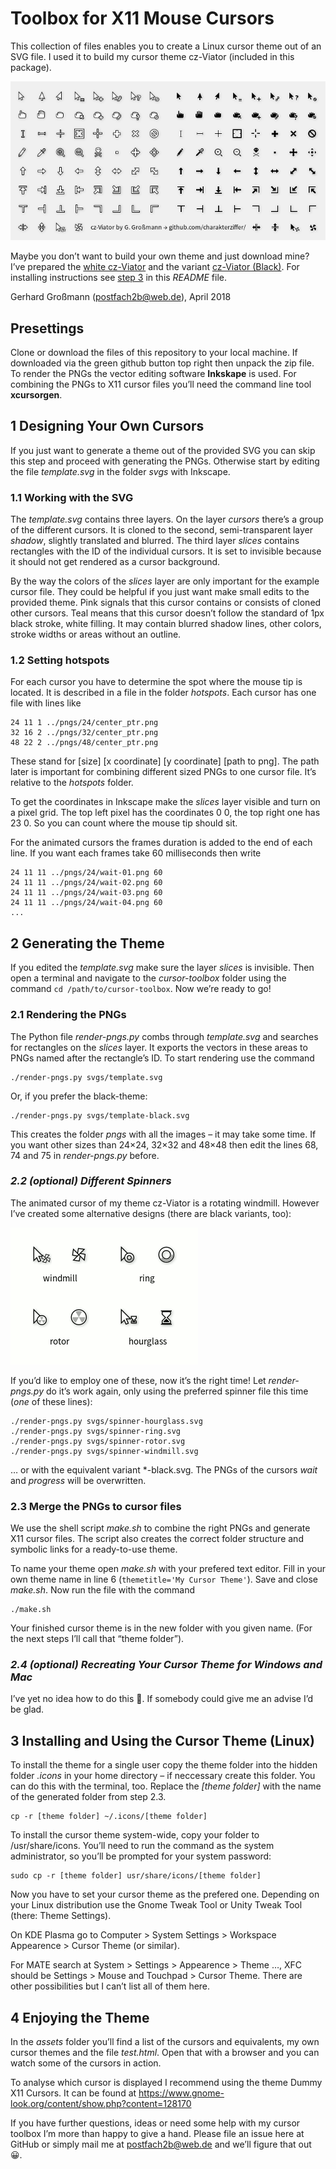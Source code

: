# Toolbox for X11 Mouse Cursors

This collection of files enables you to create a Linux cursor theme out of an SVG file. I used it to build my cursor theme cz-Viator (included in this package).

![All cursors of my theme, in white and black](assets/preview.png)

Maybe you don’t want to build your own theme and just download mine? I’ve prepared the [white cz-Viator](assets/cz-viator.zip?raw=true) and the variant [cz-Viator (Black)](assets/cz-viator-black.zip?raw=true). For installing instructions see [step 3](#install) in this *README* file.

Gerhard Großmann (<postfach2b@web.de>), April 2018


## Presettings

Clone or download the files of this repository to your local machine. If downloaded via the green github button top right then unpack the zip file. To render the PNGs the vector editing software **Inkskape** is used. For combining the PNGs to X11 cursor files you’ll need the command line tool **xcursorgen**.


## 1 Designing Your Own Cursors

If you just want to generate a theme out of the provided SVG you can skip this step and proceed with generating the PNGs. Otherwise start by editing the file *template.svg* in the folder *svgs* with Inkscape.

### 1.1 Working with the SVG

The *template.svg* contains three layers. On the layer *cursors* there’s a group of the different cursors. It is cloned to the second, semi-transparent layer *shadow*, slightly translated and blurred. The third layer *slices* contains rectangles with the ID of the individual cursors. It is set to invisible because it should not get rendered as a cursor background.

By the way the colors of the *slices* layer are only important for the example cursor file. They could be helpful if you just want make small edits to the provided theme. Pink signals that this cursor contains or consists of cloned other cursors. Teal means that this cursor doesn’t follow the standard of 1px black stroke, white filling. It may contain blurred shadow lines, other colors, stroke widths or areas without an outline.

### 1.2 Setting hotspots

For each cursor you have to determine the spot where the mouse tip is located. It is described in a file in the folder *hotspots*. Each cursor has one file with lines like

    24 11 1 ../pngs/24/center_ptr.png
    32 16 2 ../pngs/32/center_ptr.png
    48 22 2 ../pngs/48/center_ptr.png

These stand for [size] [x coordinate] [y coordinate] [path to png]. The path later is important for combining different sized PNGs to one cursor file. It’s relative to the *hotspots* folder.

To get the coordinates in Inkscape make the *slices* layer visible and turn on a pixel grid. The top left pixel has the coordinates 0 0, the top right one has 23 0. So you can count where the mouse tip should sit.

For the animated cursors the frames duration is added to the end of each line. If you want each frames take 60 milliseconds then write

    24 11 11 ../pngs/24/wait-01.png 60
    24 11 11 ../pngs/24/wait-02.png 60
    24 11 11 ../pngs/24/wait-03.png 60
    24 11 11 ../pngs/24/wait-04.png 60
    ...


## 2 Generating the Theme

If you edited the *template.svg* make sure the layer *slices* is invisible. Then open a terminal and navigate to the *cursor-toolbox* folder using the command `cd /path/to/cursor-toolbox`. Now we’re ready to go!

### 2.1 Rendering the PNGs

The Python file *render-pngs.py* combs through *template.svg* and searches for rectangles on the *slices* layer. It exports the vectors in these areas to PNGs named after the rectangle’s ID. To start rendering use the command

    ./render-pngs.py svgs/template.svg

Or, if you prefer the black-theme:

    ./render-pngs.py svgs/template-black.svg

This creates the folder *pngs* with all the images – it may take some time. If you want other sizes than 24×24, 32×32 and 48×48 then edit the lines 68, 74 and 75 in *render-pngs.py* before.

### *2.2 (optional) Different Spinners*

The animated cursor of my theme cz-Viator is a rotating windmill. However I’ve created some alternative designs (there are black variants, too):

![Four different spinners](assets/spinners.gif)

If you’d like to employ one of these, now it’s the right time! Let *render-pngs.py* do it’s work again, only using the preferred spinner file this time (*one* of these lines):

    ./render-pngs.py svgs/spinner-hourglass.svg
    ./render-pngs.py svgs/spinner-ring.svg
    ./render-pngs.py svgs/spinner-rotor.svg
    ./render-pngs.py svgs/spinner-windmill.svg

… or with the equivalent variant \*-black.svg. The PNGs of the cursors *wait* and *progress* will be overwritten.

### 2.3 Merge the PNGs to cursor files

We use the shell script *make.sh* to combine the right PNGs and generate X11 cursor files. The script also creates the correct folder structure and symbolic links for a ready-to-use theme.

To name your theme open *make.sh* with your prefered text editor. Fill in your own theme name in line 6 (`themetitle='My Cursor Theme'`). Save and close *make.sh*. Now run the file with the command

    ./make.sh

Your finished cursor theme is in the new folder with you given name. (For the next steps I’ll call that “theme folder”).

### *2.4 (optional) Recreating Your Cursor Theme for Windows and Mac*

I’ve yet no idea how to do this 🤷. If somebody could give me an advise I’d be glad.

<a name="install"></a>

## 3 Installing and Using the Cursor Theme (Linux)

To install the theme for a single user copy the theme folder into the hidden folder *.icons* in your home directory – if neccessary create this folder. You can do this with the terminal, too. Replace the *[theme folder]* with the name of the generated folder from step 2.3.

    cp -r [theme folder] ~/.icons/[theme folder]

To install the cursor theme system-wide, copy your folder to /usr/share/icons. You’ll need to run the command as the system administrator, so you’ll be prompted for your system password:

    sudo cp -r [theme folder] usr/share/icons/[theme folder]

Now you have to set your cursor theme as the prefered one. Depending on your Linux distribution use the Gnome Tweak Tool or Unity Tweak Tool (there: Theme Settings).

On KDE Plasma go to Computer > System Settings > Workspace Appearence > Cursor Theme (or similar).

For MATE search at System > Settings > Appearence > Theme …, XFC should be Settings > Mouse and Touchpad > Cursor Theme. There are other possibilities but I can’t list all of them here.


## 4 Enjoying the Theme

In the *assets* folder you’ll find a list of the cursors and equivalents, my own cursor themes and the file *test.html*. Open that with a browser and you can watch some of the cursors in action.

To analyse which cursor is displayed I recommend using the theme Dummy X11 Cursors. It can be found at https://www.gnome-look.org/content/show.php?content=128170

If you have further questions, ideas or need some help with my cursor toolbox I’m more than happy to give a hand. Please file an issue here at GitHub or simply mail me at <postfach2b@web.de> and we’ll figure that out 😀.